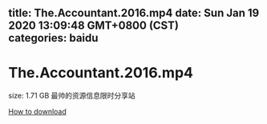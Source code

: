 
title: The.Accountant.2016.mp4
date: Sun Jan 19 2020 13:09:48 GMT+0800 (CST)    
categories: baidu
---

# The.Accountant.2016.mp4
size: 1.71 GB
 最帅的资源信息限时分享站
 

[How to download](https://bpcam.bemobtrk.com/go/2ceec3aa-1ca2-46d6-b9ff-aaa5c184517c?jno=826)